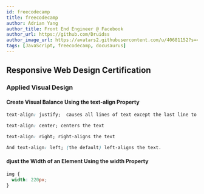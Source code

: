 ```yaml
---
id: freecodecamp
title: freecodecamp
author: Adrian Yang
author_title: Front End Engineer @ Facebook
author_url: https://github.com/Druidss
author_image_url: https://avatars2.githubusercontent.com/u/40681152?s=460&u=e324c1f3465c768888c1fcf798b5f5eb1be9d60d&v=4
tags: [JavaScript, freecodecamp, docusaurus]
---
```


## Responsive Web Design Certification

### Applied Visual Design

#### Create Visual Balance Using the text-align Property

```css
text-align: justify;  causes all lines of text except the last line to meet the left and right edges of the line box.  即每行的左右两端都紧贴行的边缘。

text-align: center; centers the text

text-align: right; right-aligns the text

And text-align: left; (the default) left-aligns the text.
```

#### djust the Width of an Element Using the width Property

```css
img {
  width: 220px;
}
```

